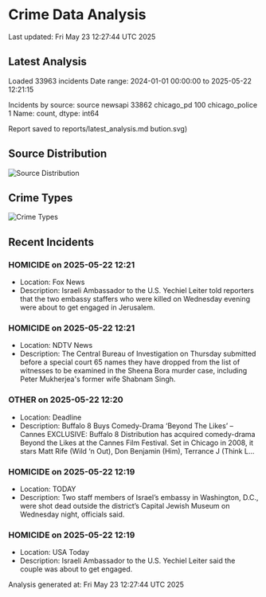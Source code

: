 # Crime Data Analysis
Last updated: Fri May 23 12:27:44 UTC 2025

## Latest Analysis

Loaded 33963 incidents
Date range: 2024-01-01 00:00:00 to 2025-05-22 12:21:15

Incidents by source:
source
newsapi           33862
chicago_pd          100
chicago_police        1
Name: count, dtype: int64

Report saved to reports/latest_analysis.md
bution.svg)

## Source Distribution
![Source Distribution](images/source_distribution.svg)

## Crime Types
![Crime Types](images/crime_types.svg)

## Recent Incidents

### HOMICIDE on 2025-05-22 12:21
- Location: Fox News
- Description: Israeli Ambassador to the U.S. Yechiel Leiter told reporters that the two embassy staffers who were killed on Wednesday evening were about to get engaged in Jerusalem.


### HOMICIDE on 2025-05-22 12:21
- Location: NDTV News
- Description: The Central Bureau of Investigation on Thursday submitted before a special court 65 names they have dropped from the list of witnesses to be examined in the Sheena Bora murder case, including Peter Mukherjea&#039;s former wife Shabnam Singh.


### OTHER on 2025-05-22 12:20
- Location: Deadline
- Description: Buffalo 8 Buys Comedy-Drama ‘Beyond The Likes’ – Cannes EXCLUSIVE: Buffalo 8 Distribution has acquired comedy-drama Beyond the Likes at the Cannes Film Festival. Set in Chicago in 2008, it stars Matt Rife (Wild ‘n Out), Don Benjamin (Him), Terrance J (Think L…


### HOMICIDE on 2025-05-22 12:19
- Location: TODAY
- Description: Two staff members of Israel’s embassy in Washington, D.C., were shot dead outside the district’s Capital Jewish Museum on Wednesday night, officials said.


### HOMICIDE on 2025-05-22 12:19
- Location: USA Today
- Description: Israeli Ambassador to the U.S. Yechiel Leiter said the couple was about to get engaged.

Analysis generated at: Fri May 23 12:27:44 UTC 2025
